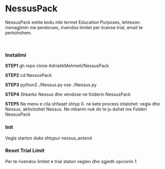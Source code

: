 <h1>NessusPack</h1>

<p>NessusPack eshte kodu mbi termet Education Purposes, lehteson: menagjimin me perdorues, rivendos limitet per license trial, email te perkohshem.</p> <br>

<h3>Instalimi</h3>

<p><strong>STEP1</strong> gh repo clone AdriatikMehmeti/NessusPack</p>
<p><strong>STEP2</strong> cd NessusPack</p>
<p><strong>STEP3</strong> python3 ./Nessus.py ose ./Nessus.py</p>
<p><strong>STEP4</strong> Shkarko Nessus dhe vendose ne folderin NessusPack</p>
<p><strong>STEP5</strong> Ne menu e cila shfaqet shtyp 0. ne kete process intalohet: vegla dhe Nessus, aktivizohet Nessus. Ne mbarim nuk do te ju duhet me Folderi NessusPack</p>

<h3>Init</h3>

<p>Vegla starton duke shtypur nessus_extend</p>

<h3>Reset Trial Limit</h3>

<p>Per te rivendos limitet e trial staton veglen dhe zgjedh opcionin 1</p>

